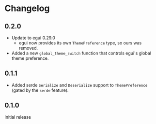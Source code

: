 # Changelog
## 0.2.0
* Update to egui 0.29.0
  * egui now provides its own `ThemePreference` type, so ours was removed.
* Added a new `global_theme_switch` function that controls egui's global theme preference.

## 0.1.1
* Added serde `Serialize` and `Deserialize` support to `ThemePreference` (gated by the `serde` feature).

## 0.1.0
Initial release
